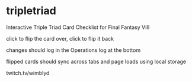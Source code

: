 # tripletriad

Interactive Triple Triad Card Checklist for Final Fantasy VIII

click to flip the card over, click to flip it back

changes should log in the Operations log at the bottom

flipped cards should sync across tabs and page loads using local storage

twitch.tv/wimblyd
